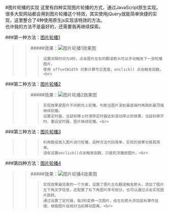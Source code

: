 #图片轮播的实现
		这里有四种实现图片轮播的方式，通过JavaScript原生实现。<br>
		很多大型网站都会用到图片轮播这个特效，其实使用jQuery就能简单快捷的实现，这里整合了4种使用原生js实现该特效的方法。<br>
		也许我的方法不是最好的，还需要我再继续探索。

###第一种方法：[图片轮播1](https://github.com/Lemon23/JavaScript/blob/master/图片轮播实现/图片轮播1.html)
>>#####效果：![](http://github.com/Lemon23/JavaScript/raw/master/pic/P-1.png "图片轮播1效果图")
>>>		设置间隔时间为4秒，点击图片左右的翻滚箭头可以手动触发下一张轮播图片。
>>>		使用 offsetWidth 对象计算可见宽度，onclick() 点击触发函数。<br>

###第二种方法：[图片轮播2](https://github.com/Lemon23/JavaScript/blob/master/图片轮播实现/图片轮播2.html)
>>#####效果：![](http://github.com/Lemon23/JavaScript/raw/master/pic/P-2.png "图片轮播2效果图")
>>>		实现效果是图片不间断向上轮播，判断当图片滚到最底端时再跳到最顶端继续轮播。
>>>		设置定时器，当鼠标移上时清除定时器达到滚动停止的效果，当鼠标移开时，重设定时器，图片继续轮播。<br>

###第三种方法：[图片轮播3](https://github.com/Lemon23/JavaScript/blob/master/图片轮播实现/图片轮播3.html)
>>>		利用数组放入图片进行轮播，这种方法代码简单，实现的效果也极其简单。
>>>		没有设置onclick()点击触发函数，只是轮流播放图片。<br>

###第四种方法：[图片轮播4](https://github.com/Lemon23/JavaScript/blob/master/图片轮播实现/图片轮播4.html)
>>#####效果：![](http://github.com/Lemon23/JavaScript/raw/master/pic/P-4.png "图片轮播4效果图")
>>>		实现效果最完美的一个方案，设置了图片左右翻滚触发箭头，添加了图片左下角文字信息，还配置了右下角图片序号部分，也可以通过点击实现图片跳转。
>>>		通过设置了定时器，每3秒变换一次图片，给左右箭头添加鼠标事件处理，根据图片组相对当前移动距离。<br>
